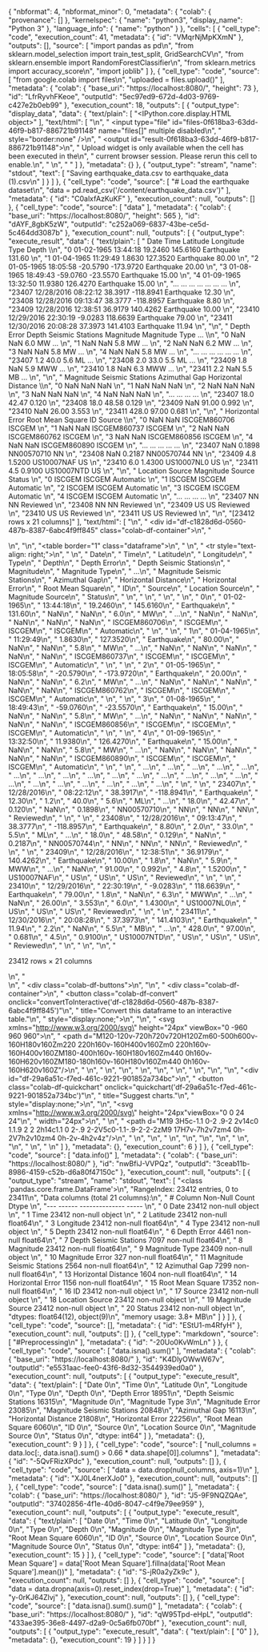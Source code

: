{
  "nbformat": 4,
  "nbformat_minor": 0,
  "metadata": {
    "colab": {
      "provenance": []
    },
    "kernelspec": {
      "name": "python3",
      "display_name": "Python 3"
    },
    "language_info": {
      "name": "python"
    }
  },
  "cells": [
    {
      "cell_type": "code",
      "execution_count": 41,
      "metadata": {
        "id": "VMqrNjMpKXmN"
      },
      "outputs": [],
      "source": [
        "import pandas as pd\n",
        "from sklearn.model_selection import train_test_split, GridSearchCV\n",
        "from sklearn.ensemble import RandomForestClassifier\n",
        "from sklearn.metrics import accuracy_score\n",
        "import joblib"
      ]
    },
    {
      "cell_type": "code",
      "source": [
        "from google.colab import files\n",
        "uploaded = files.upload()"
      ],
      "metadata": {
        "colab": {
          "base_uri": "https://localhost:8080/",
          "height": 73
        },
        "id": "LfrRyvhFKeoe",
        "outputId": "5ec97ed9-672d-4d03-9769-c427e2b0eb99"
      },
      "execution_count": 18,
      "outputs": [
        {
          "output_type": "display_data",
          "data": {
            "text/plain": [
              "<IPython.core.display.HTML object>"
            ],
            "text/html": [
              "\n",
              "     <input type=\"file\" id=\"files-0f618ba3-63dd-46f9-b817-886721b91148\" name=\"files[]\" multiple disabled\n",
              "        style=\"border:none\" />\n",
              "     <output id=\"result-0f618ba3-63dd-46f9-b817-886721b91148\">\n",
              "      Upload widget is only available when the cell has been executed in the\n",
              "      current browser session. Please rerun this cell to enable.\n",
              "      </output>\n",
              "      <script>// Copyright 2017 Google LLC\n",
              "//\n",
              "// Licensed under the Apache License, Version 2.0 (the \"License\");\n",
              "// you may not use this file except in compliance with the License.\n",
              "// You may obtain a copy of the License at\n",
              "//\n",
              "//      http://www.apache.org/licenses/LICENSE-2.0\n",
              "//\n",
              "// Unless required by applicable law or agreed to in writing, software\n",
              "// distributed under the License is distributed on an \"AS IS\" BASIS,\n",
              "// WITHOUT WARRANTIES OR CONDITIONS OF ANY KIND, either express or implied.\n",
              "// See the License for the specific language governing permissions and\n",
              "// limitations under the License.\n",
              "\n",
              "/**\n",
              " * @fileoverview Helpers for google.colab Python module.\n",
              " */\n",
              "(function(scope) {\n",
              "function span(text, styleAttributes = {}) {\n",
              "  const element = document.createElement('span');\n",
              "  element.textContent = text;\n",
              "  for (const key of Object.keys(styleAttributes)) {\n",
              "    element.style[key] = styleAttributes[key];\n",
              "  }\n",
              "  return element;\n",
              "}\n",
              "\n",
              "// Max number of bytes which will be uploaded at a time.\n",
              "const MAX_PAYLOAD_SIZE = 100 * 1024;\n",
              "\n",
              "function _uploadFiles(inputId, outputId) {\n",
              "  const steps = uploadFilesStep(inputId, outputId);\n",
              "  const outputElement = document.getElementById(outputId);\n",
              "  // Cache steps on the outputElement to make it available for the next call\n",
              "  // to uploadFilesContinue from Python.\n",
              "  outputElement.steps = steps;\n",
              "\n",
              "  return _uploadFilesContinue(outputId);\n",
              "}\n",
              "\n",
              "// This is roughly an async generator (not supported in the browser yet),\n",
              "// where there are multiple asynchronous steps and the Python side is going\n",
              "// to poll for completion of each step.\n",
              "// This uses a Promise to block the python side on completion of each step,\n",
              "// then passes the result of the previous step as the input to the next step.\n",
              "function _uploadFilesContinue(outputId) {\n",
              "  const outputElement = document.getElementById(outputId);\n",
              "  const steps = outputElement.steps;\n",
              "\n",
              "  const next = steps.next(outputElement.lastPromiseValue);\n",
              "  return Promise.resolve(next.value.promise).then((value) => {\n",
              "    // Cache the last promise value to make it available to the next\n",
              "    // step of the generator.\n",
              "    outputElement.lastPromiseValue = value;\n",
              "    return next.value.response;\n",
              "  });\n",
              "}\n",
              "\n",
              "/**\n",
              " * Generator function which is called between each async step of the upload\n",
              " * process.\n",
              " * @param {string} inputId Element ID of the input file picker element.\n",
              " * @param {string} outputId Element ID of the output display.\n",
              " * @return {!Iterable<!Object>} Iterable of next steps.\n",
              " */\n",
              "function* uploadFilesStep(inputId, outputId) {\n",
              "  const inputElement = document.getElementById(inputId);\n",
              "  inputElement.disabled = false;\n",
              "\n",
              "  const outputElement = document.getElementById(outputId);\n",
              "  outputElement.innerHTML = '';\n",
              "\n",
              "  const pickedPromise = new Promise((resolve) => {\n",
              "    inputElement.addEventListener('change', (e) => {\n",
              "      resolve(e.target.files);\n",
              "    });\n",
              "  });\n",
              "\n",
              "  const cancel = document.createElement('button');\n",
              "  inputElement.parentElement.appendChild(cancel);\n",
              "  cancel.textContent = 'Cancel upload';\n",
              "  const cancelPromise = new Promise((resolve) => {\n",
              "    cancel.onclick = () => {\n",
              "      resolve(null);\n",
              "    };\n",
              "  });\n",
              "\n",
              "  // Wait for the user to pick the files.\n",
              "  const files = yield {\n",
              "    promise: Promise.race([pickedPromise, cancelPromise]),\n",
              "    response: {\n",
              "      action: 'starting',\n",
              "    }\n",
              "  };\n",
              "\n",
              "  cancel.remove();\n",
              "\n",
              "  // Disable the input element since further picks are not allowed.\n",
              "  inputElement.disabled = true;\n",
              "\n",
              "  if (!files) {\n",
              "    return {\n",
              "      response: {\n",
              "        action: 'complete',\n",
              "      }\n",
              "    };\n",
              "  }\n",
              "\n",
              "  for (const file of files) {\n",
              "    const li = document.createElement('li');\n",
              "    li.append(span(file.name, {fontWeight: 'bold'}));\n",
              "    li.append(span(\n",
              "        `(${file.type || 'n/a'}) - ${file.size} bytes, ` +\n",
              "        `last modified: ${\n",
              "            file.lastModifiedDate ? file.lastModifiedDate.toLocaleDateString() :\n",
              "                                    'n/a'} - `));\n",
              "    const percent = span('0% done');\n",
              "    li.appendChild(percent);\n",
              "\n",
              "    outputElement.appendChild(li);\n",
              "\n",
              "    const fileDataPromise = new Promise((resolve) => {\n",
              "      const reader = new FileReader();\n",
              "      reader.onload = (e) => {\n",
              "        resolve(e.target.result);\n",
              "      };\n",
              "      reader.readAsArrayBuffer(file);\n",
              "    });\n",
              "    // Wait for the data to be ready.\n",
              "    let fileData = yield {\n",
              "      promise: fileDataPromise,\n",
              "      response: {\n",
              "        action: 'continue',\n",
              "      }\n",
              "    };\n",
              "\n",
              "    // Use a chunked sending to avoid message size limits. See b/62115660.\n",
              "    let position = 0;\n",
              "    do {\n",
              "      const length = Math.min(fileData.byteLength - position, MAX_PAYLOAD_SIZE);\n",
              "      const chunk = new Uint8Array(fileData, position, length);\n",
              "      position += length;\n",
              "\n",
              "      const base64 = btoa(String.fromCharCode.apply(null, chunk));\n",
              "      yield {\n",
              "        response: {\n",
              "          action: 'append',\n",
              "          file: file.name,\n",
              "          data: base64,\n",
              "        },\n",
              "      };\n",
              "\n",
              "      let percentDone = fileData.byteLength === 0 ?\n",
              "          100 :\n",
              "          Math.round((position / fileData.byteLength) * 100);\n",
              "      percent.textContent = `${percentDone}% done`;\n",
              "\n",
              "    } while (position < fileData.byteLength);\n",
              "  }\n",
              "\n",
              "  // All done.\n",
              "  yield {\n",
              "    response: {\n",
              "      action: 'complete',\n",
              "    }\n",
              "  };\n",
              "}\n",
              "\n",
              "scope.google = scope.google || {};\n",
              "scope.google.colab = scope.google.colab || {};\n",
              "scope.google.colab._files = {\n",
              "  _uploadFiles,\n",
              "  _uploadFilesContinue,\n",
              "};\n",
              "})(self);\n",
              "</script> "
            ]
          },
          "metadata": {}
        },
        {
          "output_type": "stream",
          "name": "stdout",
          "text": [
            "Saving earthquake_data.csv to earthquake_data (1).csv\n"
          ]
        }
      ]
    },
    {
      "cell_type": "code",
      "source": [
        "# Load the earthquake dataset\n",
        "data = pd.read_csv('/content/earthquake_data.csv')"
      ],
      "metadata": {
        "id": "C0alxfAzKuKF"
      },
      "execution_count": null,
      "outputs": []
    },
    {
      "cell_type": "code",
      "source": [
        "data"
      ],
      "metadata": {
        "colab": {
          "base_uri": "https://localhost:8080/",
          "height": 565
        },
        "id": "dAYF_8gbK5zW",
        "outputId": "c252a069-6837-43be-ce5d-5c464dd3087b"
      },
      "execution_count": null,
      "outputs": [
        {
          "output_type": "execute_result",
          "data": {
            "text/plain": [
              "             Date      Time  Latitude  Longitude        Type   Depth  \\\n",
              "0      01-02-1965  13:44:18   19.2460   145.6160  Earthquake  131.60   \n",
              "1      01-04-1965  11:29:49    1.8630   127.3520  Earthquake   80.00   \n",
              "2      01-05-1965  18:05:58  -20.5790  -173.9720  Earthquake   20.00   \n",
              "3      01-08-1965  18:49:43  -59.0760   -23.5570  Earthquake   15.00   \n",
              "4      01-09-1965  13:32:50   11.9380   126.4270  Earthquake   15.00   \n",
              "...           ...       ...       ...        ...         ...     ...   \n",
              "23407  12/28/2016  08:22:12   38.3917  -118.8941  Earthquake   12.30   \n",
              "23408  12/28/2016  09:13:47   38.3777  -118.8957  Earthquake    8.80   \n",
              "23409  12/28/2016  12:38:51   36.9179   140.4262  Earthquake   10.00   \n",
              "23410  12/29/2016  22:30:19   -9.0283   118.6639  Earthquake   79.00   \n",
              "23411  12/30/2016  20:08:28   37.3973   141.4103  Earthquake   11.94   \n",
              "\n",
              "       Depth Error  Depth Seismic Stations  Magnitude Magnitude Type  ...  \\\n",
              "0              NaN                     NaN        6.0             MW  ...   \n",
              "1              NaN                     NaN        5.8             MW  ...   \n",
              "2              NaN                     NaN        6.2             MW  ...   \n",
              "3              NaN                     NaN        5.8             MW  ...   \n",
              "4              NaN                     NaN        5.8             MW  ...   \n",
              "...            ...                     ...        ...            ...  ...   \n",
              "23407          1.2                    40.0        5.6             ML  ...   \n",
              "23408          2.0                    33.0        5.5             ML  ...   \n",
              "23409          1.8                     NaN        5.9            MWW  ...   \n",
              "23410          1.8                     NaN        6.3            MWW  ...   \n",
              "23411          2.2                     NaN        5.5             MB  ...   \n",
              "\n",
              "       Magnitude Seismic Stations  Azimuthal Gap  Horizontal Distance  \\\n",
              "0                             NaN            NaN                  NaN   \n",
              "1                             NaN            NaN                  NaN   \n",
              "2                             NaN            NaN                  NaN   \n",
              "3                             NaN            NaN                  NaN   \n",
              "4                             NaN            NaN                  NaN   \n",
              "...                           ...            ...                  ...   \n",
              "23407                        18.0          42.47                0.120   \n",
              "23408                        18.0          48.58                0.129   \n",
              "23409                         NaN          91.00                0.992   \n",
              "23410                         NaN          26.00                3.553   \n",
              "23411                       428.0          97.00                0.681   \n",
              "\n",
              "       Horizontal Error  Root Mean Square            ID  Source  \\\n",
              "0                   NaN               NaN  ISCGEM860706  ISCGEM   \n",
              "1                   NaN               NaN  ISCGEM860737  ISCGEM   \n",
              "2                   NaN               NaN  ISCGEM860762  ISCGEM   \n",
              "3                   NaN               NaN  ISCGEM860856  ISCGEM   \n",
              "4                   NaN               NaN  ISCGEM860890  ISCGEM   \n",
              "...                 ...               ...           ...     ...   \n",
              "23407               NaN            0.1898    NN00570710      NN   \n",
              "23408               NaN            0.2187    NN00570744      NN   \n",
              "23409               4.8            1.5200    US10007NAF      US   \n",
              "23410               6.0            1.4300    US10007NL0      US   \n",
              "23411               4.5            0.9100    US10007NTD      US   \n",
              "\n",
              "      Location Source Magnitude Source     Status  \n",
              "0              ISCGEM           ISCGEM  Automatic  \n",
              "1              ISCGEM           ISCGEM  Automatic  \n",
              "2              ISCGEM           ISCGEM  Automatic  \n",
              "3              ISCGEM           ISCGEM  Automatic  \n",
              "4              ISCGEM           ISCGEM  Automatic  \n",
              "...               ...              ...        ...  \n",
              "23407              NN               NN   Reviewed  \n",
              "23408              NN               NN   Reviewed  \n",
              "23409              US               US   Reviewed  \n",
              "23410              US               US   Reviewed  \n",
              "23411              US               US   Reviewed  \n",
              "\n",
              "[23412 rows x 21 columns]"
            ],
            "text/html": [
              "\n",
              "  <div id=\"df-c1828d6d-0560-487b-8387-6abc4f9ff845\" class=\"colab-df-container\">\n",
              "    <div>\n",
              "<style scoped>\n",
              "    .dataframe tbody tr th:only-of-type {\n",
              "        vertical-align: middle;\n",
              "    }\n",
              "\n",
              "    .dataframe tbody tr th {\n",
              "        vertical-align: top;\n",
              "    }\n",
              "\n",
              "    .dataframe thead th {\n",
              "        text-align: right;\n",
              "    }\n",
              "</style>\n",
              "<table border=\"1\" class=\"dataframe\">\n",
              "  <thead>\n",
              "    <tr style=\"text-align: right;\">\n",
              "      <th></th>\n",
              "      <th>Date</th>\n",
              "      <th>Time</th>\n",
              "      <th>Latitude</th>\n",
              "      <th>Longitude</th>\n",
              "      <th>Type</th>\n",
              "      <th>Depth</th>\n",
              "      <th>Depth Error</th>\n",
              "      <th>Depth Seismic Stations</th>\n",
              "      <th>Magnitude</th>\n",
              "      <th>Magnitude Type</th>\n",
              "      <th>...</th>\n",
              "      <th>Magnitude Seismic Stations</th>\n",
              "      <th>Azimuthal Gap</th>\n",
              "      <th>Horizontal Distance</th>\n",
              "      <th>Horizontal Error</th>\n",
              "      <th>Root Mean Square</th>\n",
              "      <th>ID</th>\n",
              "      <th>Source</th>\n",
              "      <th>Location Source</th>\n",
              "      <th>Magnitude Source</th>\n",
              "      <th>Status</th>\n",
              "    </tr>\n",
              "  </thead>\n",
              "  <tbody>\n",
              "    <tr>\n",
              "      <th>0</th>\n",
              "      <td>01-02-1965</td>\n",
              "      <td>13:44:18</td>\n",
              "      <td>19.2460</td>\n",
              "      <td>145.6160</td>\n",
              "      <td>Earthquake</td>\n",
              "      <td>131.60</td>\n",
              "      <td>NaN</td>\n",
              "      <td>NaN</td>\n",
              "      <td>6.0</td>\n",
              "      <td>MW</td>\n",
              "      <td>...</td>\n",
              "      <td>NaN</td>\n",
              "      <td>NaN</td>\n",
              "      <td>NaN</td>\n",
              "      <td>NaN</td>\n",
              "      <td>NaN</td>\n",
              "      <td>ISCGEM860706</td>\n",
              "      <td>ISCGEM</td>\n",
              "      <td>ISCGEM</td>\n",
              "      <td>ISCGEM</td>\n",
              "      <td>Automatic</td>\n",
              "    </tr>\n",
              "    <tr>\n",
              "      <th>1</th>\n",
              "      <td>01-04-1965</td>\n",
              "      <td>11:29:49</td>\n",
              "      <td>1.8630</td>\n",
              "      <td>127.3520</td>\n",
              "      <td>Earthquake</td>\n",
              "      <td>80.00</td>\n",
              "      <td>NaN</td>\n",
              "      <td>NaN</td>\n",
              "      <td>5.8</td>\n",
              "      <td>MW</td>\n",
              "      <td>...</td>\n",
              "      <td>NaN</td>\n",
              "      <td>NaN</td>\n",
              "      <td>NaN</td>\n",
              "      <td>NaN</td>\n",
              "      <td>NaN</td>\n",
              "      <td>ISCGEM860737</td>\n",
              "      <td>ISCGEM</td>\n",
              "      <td>ISCGEM</td>\n",
              "      <td>ISCGEM</td>\n",
              "      <td>Automatic</td>\n",
              "    </tr>\n",
              "    <tr>\n",
              "      <th>2</th>\n",
              "      <td>01-05-1965</td>\n",
              "      <td>18:05:58</td>\n",
              "      <td>-20.5790</td>\n",
              "      <td>-173.9720</td>\n",
              "      <td>Earthquake</td>\n",
              "      <td>20.00</td>\n",
              "      <td>NaN</td>\n",
              "      <td>NaN</td>\n",
              "      <td>6.2</td>\n",
              "      <td>MW</td>\n",
              "      <td>...</td>\n",
              "      <td>NaN</td>\n",
              "      <td>NaN</td>\n",
              "      <td>NaN</td>\n",
              "      <td>NaN</td>\n",
              "      <td>NaN</td>\n",
              "      <td>ISCGEM860762</td>\n",
              "      <td>ISCGEM</td>\n",
              "      <td>ISCGEM</td>\n",
              "      <td>ISCGEM</td>\n",
              "      <td>Automatic</td>\n",
              "    </tr>\n",
              "    <tr>\n",
              "      <th>3</th>\n",
              "      <td>01-08-1965</td>\n",
              "      <td>18:49:43</td>\n",
              "      <td>-59.0760</td>\n",
              "      <td>-23.5570</td>\n",
              "      <td>Earthquake</td>\n",
              "      <td>15.00</td>\n",
              "      <td>NaN</td>\n",
              "      <td>NaN</td>\n",
              "      <td>5.8</td>\n",
              "      <td>MW</td>\n",
              "      <td>...</td>\n",
              "      <td>NaN</td>\n",
              "      <td>NaN</td>\n",
              "      <td>NaN</td>\n",
              "      <td>NaN</td>\n",
              "      <td>NaN</td>\n",
              "      <td>ISCGEM860856</td>\n",
              "      <td>ISCGEM</td>\n",
              "      <td>ISCGEM</td>\n",
              "      <td>ISCGEM</td>\n",
              "      <td>Automatic</td>\n",
              "    </tr>\n",
              "    <tr>\n",
              "      <th>4</th>\n",
              "      <td>01-09-1965</td>\n",
              "      <td>13:32:50</td>\n",
              "      <td>11.9380</td>\n",
              "      <td>126.4270</td>\n",
              "      <td>Earthquake</td>\n",
              "      <td>15.00</td>\n",
              "      <td>NaN</td>\n",
              "      <td>NaN</td>\n",
              "      <td>5.8</td>\n",
              "      <td>MW</td>\n",
              "      <td>...</td>\n",
              "      <td>NaN</td>\n",
              "      <td>NaN</td>\n",
              "      <td>NaN</td>\n",
              "      <td>NaN</td>\n",
              "      <td>NaN</td>\n",
              "      <td>ISCGEM860890</td>\n",
              "      <td>ISCGEM</td>\n",
              "      <td>ISCGEM</td>\n",
              "      <td>ISCGEM</td>\n",
              "      <td>Automatic</td>\n",
              "    </tr>\n",
              "    <tr>\n",
              "      <th>...</th>\n",
              "      <td>...</td>\n",
              "      <td>...</td>\n",
              "      <td>...</td>\n",
              "      <td>...</td>\n",
              "      <td>...</td>\n",
              "      <td>...</td>\n",
              "      <td>...</td>\n",
              "      <td>...</td>\n",
              "      <td>...</td>\n",
              "      <td>...</td>\n",
              "      <td>...</td>\n",
              "      <td>...</td>\n",
              "      <td>...</td>\n",
              "      <td>...</td>\n",
              "      <td>...</td>\n",
              "      <td>...</td>\n",
              "      <td>...</td>\n",
              "      <td>...</td>\n",
              "      <td>...</td>\n",
              "      <td>...</td>\n",
              "      <td>...</td>\n",
              "    </tr>\n",
              "    <tr>\n",
              "      <th>23407</th>\n",
              "      <td>12/28/2016</td>\n",
              "      <td>08:22:12</td>\n",
              "      <td>38.3917</td>\n",
              "      <td>-118.8941</td>\n",
              "      <td>Earthquake</td>\n",
              "      <td>12.30</td>\n",
              "      <td>1.2</td>\n",
              "      <td>40.0</td>\n",
              "      <td>5.6</td>\n",
              "      <td>ML</td>\n",
              "      <td>...</td>\n",
              "      <td>18.0</td>\n",
              "      <td>42.47</td>\n",
              "      <td>0.120</td>\n",
              "      <td>NaN</td>\n",
              "      <td>0.1898</td>\n",
              "      <td>NN00570710</td>\n",
              "      <td>NN</td>\n",
              "      <td>NN</td>\n",
              "      <td>NN</td>\n",
              "      <td>Reviewed</td>\n",
              "    </tr>\n",
              "    <tr>\n",
              "      <th>23408</th>\n",
              "      <td>12/28/2016</td>\n",
              "      <td>09:13:47</td>\n",
              "      <td>38.3777</td>\n",
              "      <td>-118.8957</td>\n",
              "      <td>Earthquake</td>\n",
              "      <td>8.80</td>\n",
              "      <td>2.0</td>\n",
              "      <td>33.0</td>\n",
              "      <td>5.5</td>\n",
              "      <td>ML</td>\n",
              "      <td>...</td>\n",
              "      <td>18.0</td>\n",
              "      <td>48.58</td>\n",
              "      <td>0.129</td>\n",
              "      <td>NaN</td>\n",
              "      <td>0.2187</td>\n",
              "      <td>NN00570744</td>\n",
              "      <td>NN</td>\n",
              "      <td>NN</td>\n",
              "      <td>NN</td>\n",
              "      <td>Reviewed</td>\n",
              "    </tr>\n",
              "    <tr>\n",
              "      <th>23409</th>\n",
              "      <td>12/28/2016</td>\n",
              "      <td>12:38:51</td>\n",
              "      <td>36.9179</td>\n",
              "      <td>140.4262</td>\n",
              "      <td>Earthquake</td>\n",
              "      <td>10.00</td>\n",
              "      <td>1.8</td>\n",
              "      <td>NaN</td>\n",
              "      <td>5.9</td>\n",
              "      <td>MWW</td>\n",
              "      <td>...</td>\n",
              "      <td>NaN</td>\n",
              "      <td>91.00</td>\n",
              "      <td>0.992</td>\n",
              "      <td>4.8</td>\n",
              "      <td>1.5200</td>\n",
              "      <td>US10007NAF</td>\n",
              "      <td>US</td>\n",
              "      <td>US</td>\n",
              "      <td>US</td>\n",
              "      <td>Reviewed</td>\n",
              "    </tr>\n",
              "    <tr>\n",
              "      <th>23410</th>\n",
              "      <td>12/29/2016</td>\n",
              "      <td>22:30:19</td>\n",
              "      <td>-9.0283</td>\n",
              "      <td>118.6639</td>\n",
              "      <td>Earthquake</td>\n",
              "      <td>79.00</td>\n",
              "      <td>1.8</td>\n",
              "      <td>NaN</td>\n",
              "      <td>6.3</td>\n",
              "      <td>MWW</td>\n",
              "      <td>...</td>\n",
              "      <td>NaN</td>\n",
              "      <td>26.00</td>\n",
              "      <td>3.553</td>\n",
              "      <td>6.0</td>\n",
              "      <td>1.4300</td>\n",
              "      <td>US10007NL0</td>\n",
              "      <td>US</td>\n",
              "      <td>US</td>\n",
              "      <td>US</td>\n",
              "      <td>Reviewed</td>\n",
              "    </tr>\n",
              "    <tr>\n",
              "      <th>23411</th>\n",
              "      <td>12/30/2016</td>\n",
              "      <td>20:08:28</td>\n",
              "      <td>37.3973</td>\n",
              "      <td>141.4103</td>\n",
              "      <td>Earthquake</td>\n",
              "      <td>11.94</td>\n",
              "      <td>2.2</td>\n",
              "      <td>NaN</td>\n",
              "      <td>5.5</td>\n",
              "      <td>MB</td>\n",
              "      <td>...</td>\n",
              "      <td>428.0</td>\n",
              "      <td>97.00</td>\n",
              "      <td>0.681</td>\n",
              "      <td>4.5</td>\n",
              "      <td>0.9100</td>\n",
              "      <td>US10007NTD</td>\n",
              "      <td>US</td>\n",
              "      <td>US</td>\n",
              "      <td>US</td>\n",
              "      <td>Reviewed</td>\n",
              "    </tr>\n",
              "  </tbody>\n",
              "</table>\n",
              "<p>23412 rows × 21 columns</p>\n",
              "</div>\n",
              "    <div class=\"colab-df-buttons\">\n",
              "\n",
              "  <div class=\"colab-df-container\">\n",
              "    <button class=\"colab-df-convert\" onclick=\"convertToInteractive('df-c1828d6d-0560-487b-8387-6abc4f9ff845')\"\n",
              "            title=\"Convert this dataframe to an interactive table.\"\n",
              "            style=\"display:none;\">\n",
              "\n",
              "  <svg xmlns=\"http://www.w3.org/2000/svg\" height=\"24px\" viewBox=\"0 -960 960 960\">\n",
              "    <path d=\"M120-120v-720h720v720H120Zm60-500h600v-160H180v160Zm220 220h160v-160H400v160Zm0 220h160v-160H400v160ZM180-400h160v-160H180v160Zm440 0h160v-160H620v160ZM180-180h160v-160H180v160Zm440 0h160v-160H620v160Z\"/>\n",
              "  </svg>\n",
              "    </button>\n",
              "\n",
              "  <style>\n",
              "    .colab-df-container {\n",
              "      display:flex;\n",
              "      gap: 12px;\n",
              "    }\n",
              "\n",
              "    .colab-df-convert {\n",
              "      background-color: #E8F0FE;\n",
              "      border: none;\n",
              "      border-radius: 50%;\n",
              "      cursor: pointer;\n",
              "      display: none;\n",
              "      fill: #1967D2;\n",
              "      height: 32px;\n",
              "      padding: 0 0 0 0;\n",
              "      width: 32px;\n",
              "    }\n",
              "\n",
              "    .colab-df-convert:hover {\n",
              "      background-color: #E2EBFA;\n",
              "      box-shadow: 0px 1px 2px rgba(60, 64, 67, 0.3), 0px 1px 3px 1px rgba(60, 64, 67, 0.15);\n",
              "      fill: #174EA6;\n",
              "    }\n",
              "\n",
              "    .colab-df-buttons div {\n",
              "      margin-bottom: 4px;\n",
              "    }\n",
              "\n",
              "    [theme=dark] .colab-df-convert {\n",
              "      background-color: #3B4455;\n",
              "      fill: #D2E3FC;\n",
              "    }\n",
              "\n",
              "    [theme=dark] .colab-df-convert:hover {\n",
              "      background-color: #434B5C;\n",
              "      box-shadow: 0px 1px 3px 1px rgba(0, 0, 0, 0.15);\n",
              "      filter: drop-shadow(0px 1px 2px rgba(0, 0, 0, 0.3));\n",
              "      fill: #FFFFFF;\n",
              "    }\n",
              "  </style>\n",
              "\n",
              "    <script>\n",
              "      const buttonEl =\n",
              "        document.querySelector('#df-c1828d6d-0560-487b-8387-6abc4f9ff845 button.colab-df-convert');\n",
              "      buttonEl.style.display =\n",
              "        google.colab.kernel.accessAllowed ? 'block' : 'none';\n",
              "\n",
              "      async function convertToInteractive(key) {\n",
              "        const element = document.querySelector('#df-c1828d6d-0560-487b-8387-6abc4f9ff845');\n",
              "        const dataTable =\n",
              "          await google.colab.kernel.invokeFunction('convertToInteractive',\n",
              "                                                    [key], {});\n",
              "        if (!dataTable) return;\n",
              "\n",
              "        const docLinkHtml = 'Like what you see? Visit the ' +\n",
              "          '<a target=\"_blank\" href=https://colab.research.google.com/notebooks/data_table.ipynb>data table notebook</a>'\n",
              "          + ' to learn more about interactive tables.';\n",
              "        element.innerHTML = '';\n",
              "        dataTable['output_type'] = 'display_data';\n",
              "        await google.colab.output.renderOutput(dataTable, element);\n",
              "        const docLink = document.createElement('div');\n",
              "        docLink.innerHTML = docLinkHtml;\n",
              "        element.appendChild(docLink);\n",
              "      }\n",
              "    </script>\n",
              "  </div>\n",
              "\n",
              "\n",
              "<div id=\"df-29a6a51c-f7ed-461c-9221-901852a734bc\">\n",
              "  <button class=\"colab-df-quickchart\" onclick=\"quickchart('df-29a6a51c-f7ed-461c-9221-901852a734bc')\"\n",
              "            title=\"Suggest charts.\"\n",
              "            style=\"display:none;\">\n",
              "\n",
              "<svg xmlns=\"http://www.w3.org/2000/svg\" height=\"24px\"viewBox=\"0 0 24 24\"\n",
              "     width=\"24px\">\n",
              "    <g>\n",
              "        <path d=\"M19 3H5c-1.1 0-2 .9-2 2v14c0 1.1.9 2 2 2h14c1.1 0 2-.9 2-2V5c0-1.1-.9-2-2-2zM9 17H7v-7h2v7zm4 0h-2V7h2v10zm4 0h-2v-4h2v4z\"/>\n",
              "    </g>\n",
              "</svg>\n",
              "  </button>\n",
              "\n",
              "<style>\n",
              "  .colab-df-quickchart {\n",
              "      --bg-color: #E8F0FE;\n",
              "      --fill-color: #1967D2;\n",
              "      --hover-bg-color: #E2EBFA;\n",
              "      --hover-fill-color: #174EA6;\n",
              "      --disabled-fill-color: #AAA;\n",
              "      --disabled-bg-color: #DDD;\n",
              "  }\n",
              "\n",
              "  [theme=dark] .colab-df-quickchart {\n",
              "      --bg-color: #3B4455;\n",
              "      --fill-color: #D2E3FC;\n",
              "      --hover-bg-color: #434B5C;\n",
              "      --hover-fill-color: #FFFFFF;\n",
              "      --disabled-bg-color: #3B4455;\n",
              "      --disabled-fill-color: #666;\n",
              "  }\n",
              "\n",
              "  .colab-df-quickchart {\n",
              "    background-color: var(--bg-color);\n",
              "    border: none;\n",
              "    border-radius: 50%;\n",
              "    cursor: pointer;\n",
              "    display: none;\n",
              "    fill: var(--fill-color);\n",
              "    height: 32px;\n",
              "    padding: 0;\n",
              "    width: 32px;\n",
              "  }\n",
              "\n",
              "  .colab-df-quickchart:hover {\n",
              "    background-color: var(--hover-bg-color);\n",
              "    box-shadow: 0 1px 2px rgba(60, 64, 67, 0.3), 0 1px 3px 1px rgba(60, 64, 67, 0.15);\n",
              "    fill: var(--button-hover-fill-color);\n",
              "  }\n",
              "\n",
              "  .colab-df-quickchart-complete:disabled,\n",
              "  .colab-df-quickchart-complete:disabled:hover {\n",
              "    background-color: var(--disabled-bg-color);\n",
              "    fill: var(--disabled-fill-color);\n",
              "    box-shadow: none;\n",
              "  }\n",
              "\n",
              "  .colab-df-spinner {\n",
              "    border: 2px solid var(--fill-color);\n",
              "    border-color: transparent;\n",
              "    border-bottom-color: var(--fill-color);\n",
              "    animation:\n",
              "      spin 1s steps(1) infinite;\n",
              "  }\n",
              "\n",
              "  @keyframes spin {\n",
              "    0% {\n",
              "      border-color: transparent;\n",
              "      border-bottom-color: var(--fill-color);\n",
              "      border-left-color: var(--fill-color);\n",
              "    }\n",
              "    20% {\n",
              "      border-color: transparent;\n",
              "      border-left-color: var(--fill-color);\n",
              "      border-top-color: var(--fill-color);\n",
              "    }\n",
              "    30% {\n",
              "      border-color: transparent;\n",
              "      border-left-color: var(--fill-color);\n",
              "      border-top-color: var(--fill-color);\n",
              "      border-right-color: var(--fill-color);\n",
              "    }\n",
              "    40% {\n",
              "      border-color: transparent;\n",
              "      border-right-color: var(--fill-color);\n",
              "      border-top-color: var(--fill-color);\n",
              "    }\n",
              "    60% {\n",
              "      border-color: transparent;\n",
              "      border-right-color: var(--fill-color);\n",
              "    }\n",
              "    80% {\n",
              "      border-color: transparent;\n",
              "      border-right-color: var(--fill-color);\n",
              "      border-bottom-color: var(--fill-color);\n",
              "    }\n",
              "    90% {\n",
              "      border-color: transparent;\n",
              "      border-bottom-color: var(--fill-color);\n",
              "    }\n",
              "  }\n",
              "</style>\n",
              "\n",
              "  <script>\n",
              "    async function quickchart(key) {\n",
              "      const quickchartButtonEl =\n",
              "        document.querySelector('#' + key + ' button');\n",
              "      quickchartButtonEl.disabled = true;  // To prevent multiple clicks.\n",
              "      quickchartButtonEl.classList.add('colab-df-spinner');\n",
              "      try {\n",
              "        const charts = await google.colab.kernel.invokeFunction(\n",
              "            'suggestCharts', [key], {});\n",
              "      } catch (error) {\n",
              "        console.error('Error during call to suggestCharts:', error);\n",
              "      }\n",
              "      quickchartButtonEl.classList.remove('colab-df-spinner');\n",
              "      quickchartButtonEl.classList.add('colab-df-quickchart-complete');\n",
              "    }\n",
              "    (() => {\n",
              "      let quickchartButtonEl =\n",
              "        document.querySelector('#df-29a6a51c-f7ed-461c-9221-901852a734bc button');\n",
              "      quickchartButtonEl.style.display =\n",
              "        google.colab.kernel.accessAllowed ? 'block' : 'none';\n",
              "    })();\n",
              "  </script>\n",
              "</div>\n",
              "    </div>\n",
              "  </div>\n"
            ]
          },
          "metadata": {},
          "execution_count": 6
        }
      ]
    },
    {
      "cell_type": "code",
      "source": [
        "data.info()"
      ],
      "metadata": {
        "colab": {
          "base_uri": "https://localhost:8080/"
        },
        "id": "nwBfiJ-VVPQz",
        "outputId": "3ceab11b-8986-4159-c52b-d6a80f47150c"
      },
      "execution_count": null,
      "outputs": [
        {
          "output_type": "stream",
          "name": "stdout",
          "text": [
            "<class 'pandas.core.frame.DataFrame'>\n",
            "RangeIndex: 23412 entries, 0 to 23411\n",
            "Data columns (total 21 columns):\n",
            " #   Column                      Non-Null Count  Dtype  \n",
            "---  ------                      --------------  -----  \n",
            " 0   Date                        23412 non-null  object \n",
            " 1   Time                        23412 non-null  object \n",
            " 2   Latitude                    23412 non-null  float64\n",
            " 3   Longitude                   23412 non-null  float64\n",
            " 4   Type                        23412 non-null  object \n",
            " 5   Depth                       23412 non-null  float64\n",
            " 6   Depth Error                 4461 non-null   float64\n",
            " 7   Depth Seismic Stations      7097 non-null   float64\n",
            " 8   Magnitude                   23412 non-null  float64\n",
            " 9   Magnitude Type              23409 non-null  object \n",
            " 10  Magnitude Error             327 non-null    float64\n",
            " 11  Magnitude Seismic Stations  2564 non-null   float64\n",
            " 12  Azimuthal Gap               7299 non-null   float64\n",
            " 13  Horizontal Distance         1604 non-null   float64\n",
            " 14  Horizontal Error            1156 non-null   float64\n",
            " 15  Root Mean Square            17352 non-null  float64\n",
            " 16  ID                          23412 non-null  object \n",
            " 17  Source                      23412 non-null  object \n",
            " 18  Location Source             23412 non-null  object \n",
            " 19  Magnitude Source            23412 non-null  object \n",
            " 20  Status                      23412 non-null  object \n",
            "dtypes: float64(12), object(9)\n",
            "memory usage: 3.8+ MB\n"
          ]
        }
      ]
    },
    {
      "cell_type": "code",
      "source": [],
      "metadata": {
        "id": "EStU1-m4RfyH"
      },
      "execution_count": null,
      "outputs": []
    },
    {
      "cell_type": "markdown",
      "source": [
        "#Preprocessing\n"
      ],
      "metadata": {
        "id": "-20Uo0KvWmLn"
      }
    },
    {
      "cell_type": "code",
      "source": [
        "data.isna().sum()"
      ],
      "metadata": {
        "colab": {
          "base_uri": "https://localhost:8080/"
        },
        "id": "K4DlyOWwW67v",
        "outputId": "e5531aac-fee0-43f6-8d32-3544939ed0a0"
      },
      "execution_count": null,
      "outputs": [
        {
          "output_type": "execute_result",
          "data": {
            "text/plain": [
              "Date                              0\n",
              "Time                              0\n",
              "Latitude                          0\n",
              "Longitude                         0\n",
              "Type                              0\n",
              "Depth                             0\n",
              "Depth Error                   18951\n",
              "Depth Seismic Stations        16315\n",
              "Magnitude                         0\n",
              "Magnitude Type                    3\n",
              "Magnitude Error               23085\n",
              "Magnitude Seismic Stations    20848\n",
              "Azimuthal Gap                 16113\n",
              "Horizontal Distance           21808\n",
              "Horizontal Error              22256\n",
              "Root Mean Square               6060\n",
              "ID                                0\n",
              "Source                            0\n",
              "Location Source                   0\n",
              "Magnitude Source                  0\n",
              "Status                            0\n",
              "dtype: int64"
            ]
          },
          "metadata": {},
          "execution_count": 9
        }
      ]
    },
    {
      "cell_type": "code",
      "source": [
        "null_columns = data.loc[:, data.isna().sum() > 0.66 * data.shape[0]].columns"
      ],
      "metadata": {
        "id": "-5QvFRizXPdc"
      },
      "execution_count": null,
      "outputs": []
    },
    {
      "cell_type": "code",
      "source": [
        "data = data.drop(null_columns, axis=1)\n"
      ],
      "metadata": {
        "id": "XJ0L4nerXJo0"
      },
      "execution_count": null,
      "outputs": []
    },
    {
      "cell_type": "code",
      "source": [
        "data.isna().sum()"
      ],
      "metadata": {
        "colab": {
          "base_uri": "https://localhost:8080/"
        },
        "id": "J5-9F9NQZQAe",
        "outputId": "37402856-4f1e-40d6-8047-c4f9e79ee959"
      },
      "execution_count": null,
      "outputs": [
        {
          "output_type": "execute_result",
          "data": {
            "text/plain": [
              "Date                   0\n",
              "Time                   0\n",
              "Latitude               0\n",
              "Longitude              0\n",
              "Type                   0\n",
              "Depth                  0\n",
              "Magnitude              0\n",
              "Magnitude Type         3\n",
              "Root Mean Square    6060\n",
              "ID                     0\n",
              "Source                 0\n",
              "Location Source        0\n",
              "Magnitude Source       0\n",
              "Status                 0\n",
              "dtype: int64"
            ]
          },
          "metadata": {},
          "execution_count": 15
        }
      ]
    },
    {
      "cell_type": "code",
      "source": [
        "data['Root Mean Square'] = data['Root Mean Square'].fillna(data['Root Mean Square'].mean())"
      ],
      "metadata": {
        "id": "S-jR0a2yZk9c"
      },
      "execution_count": null,
      "outputs": []
    },
    {
      "cell_type": "code",
      "source": [
        "data = data.dropna(axis=0).reset_index(drop=True)"
      ],
      "metadata": {
        "id": "y-0rKJ64Zlvj"
      },
      "execution_count": null,
      "outputs": []
    },
    {
      "cell_type": "code",
      "source": [
        "data.isna().sum().sum()"
      ],
      "metadata": {
        "colab": {
          "base_uri": "https://localhost:8080/"
        },
        "id": "qW95Tpd-eHpL",
        "outputId": "433ae395-36e8-4497-d2a9-0c5a6fb070bf"
      },
      "execution_count": null,
      "outputs": [
        {
          "output_type": "execute_result",
          "data": {
            "text/plain": [
              "0"
            ]
          },
          "metadata": {},
          "execution_count": 19
        }
      ]
    }
  ]
}

